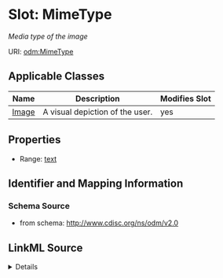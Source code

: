 # Slot: MimeType


_Media type of the image_



URI: [odm:MimeType](http://www.cdisc.org/ns/odm/v2.0/MimeType)



<!-- no inheritance hierarchy -->




## Applicable Classes

| Name | Description | Modifies Slot |
| --- | --- | --- |
[Image](Image.md) | A visual depiction of the user. |  yes  |







## Properties

* Range: [text](text.md)





## Identifier and Mapping Information







### Schema Source


* from schema: http://www.cdisc.org/ns/odm/v2.0




## LinkML Source

<details>
```yaml
name: MimeType
description: Media type of the image
from_schema: http://www.cdisc.org/ns/odm/v2.0
rank: 1000
alias: MimeType
domain_of:
- Image
range: text

```
</details>